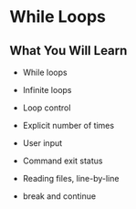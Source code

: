 # While Loops

## What You Will Learn

- While loops

- Infinite loops

- Loop control
-   Explicit number of times
-   User input
-   Command exit status

- Reading files, line-by-line
- break and continue
